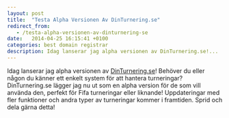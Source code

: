 ```yaml
---
layout: post
title:  "Testa Alpha Versionen Av DinTurnering.se"
redirect_from:
   - /testa-alpha-versionen-av-dinturnering-se
date:   2014-04-25 16:15:41 +0100
categories: best domain registrar
description: Idag lanserar jag alpha versionen av DinTurnering.se!...
---
```


Idag lanserar jag alpha versionen av [DinTurnering.se](http://dinturnering.se/ "DinTurnering")! Behöver du eller någon du känner ett enkelt system för att hantera turneringar? DinTurnering.se lägger jag nu ut som en alpha version för de som vill använda den, perfekt för Fifa turneringar eller liknande! Uppdateringar med fler funktioner och andra typer av turneringar kommer i framtiden. Sprid och dela gärna detta!